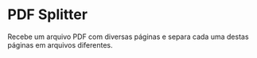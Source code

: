 # PDF Splitter

Recebe um arquivo PDF com diversas páginas e separa cada uma destas páginas em arquivos diferentes.